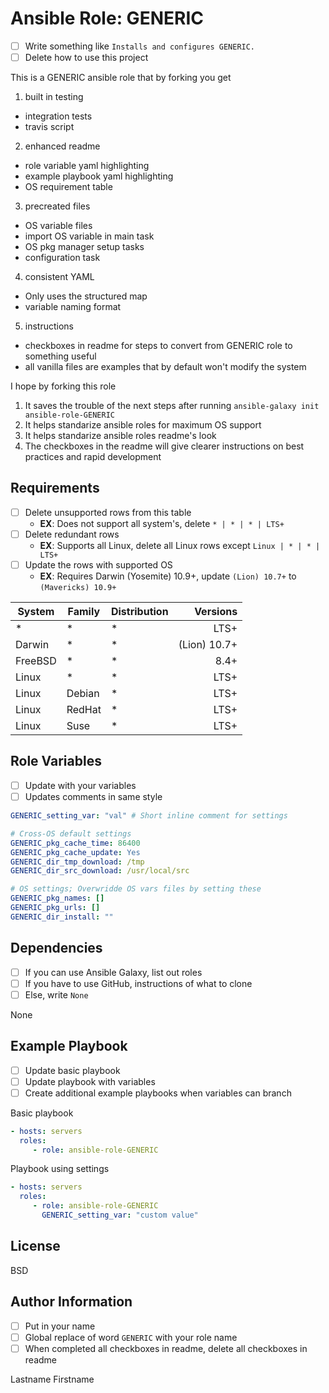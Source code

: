 Ansible Role: GENERIC
=========

- [ ] Write something like `Installs and configures GENERIC.`
- [ ] Delete how to use this project

This is a GENERIC ansible role that by forking you get 

1. built in testing
  - integration tests
  - travis script
2. enhanced readme 
  - role variable yaml highlighting
  - example playbook yaml highlighting
  - OS requirement table
3. precreated files 
  - OS variable files
  - import OS variable in main task
  - OS pkg manager setup tasks
  - configuration task
4. consistent YAML
  - Only uses the structured map
  - variable naming format
5. instructions 
  - checkboxes in readme for steps to convert from GENERIC role to something useful
  - all vanilla files are examples that by default won't modify the system

I hope by forking this role

1. It saves the trouble of the next steps after running `ansible-galaxy init ansible-role-GENERIC`
2. It helps standarize ansible roles for maximum OS support
3. It helps standarize ansible roles readme's look
4. The checkboxes in the readme will give clearer instructions on best practices and rapid development

Requirements
------------

- [ ] Delete unsupported rows from this table 
  - **EX**: Does not support all system's, delete `* | * | * | LTS+`
- [ ] Delete redundant rows
  - **EX**: Supports all Linux, delete all Linux rows except `Linux | * | * | LTS+`
- [ ] Update the rows with supported OS
  - **EX**: Requires Darwin (Yosemite) 10.9+, update `(Lion) 10.7+` to `(Mavericks) 10.9+`

System | Family | Distribution | Versions
-------|--------|--------------|---------:
* | * | * | LTS+
Darwin | * | * | (Lion) 10.7+
FreeBSD | * | * | 8.4+
Linux | * | * | LTS+
Linux | Debian | * | LTS+
Linux | RedHat | * | LTS+
Linux | Suse | * | LTS+

<!---

@TODO: Determine values/feasability/interest of these

AIX | * | * | LTS+
HP-UX | * | * | LTS+
Linux | Alpine | * | LTS+
Linux | Archlinux | * | N/A
Linux | Debian | Debian | (Wheezy) 7+
Linux | Debian | Raspbian | ???
Linux | Debian | Ubuntu | (Precise) 12.04+
Linux | Gentoo | * | N/A
Linux | Gentoo | Funtoo | N/A
Linux | Gentoo | Gentoo | N/A
Linux | Mandrake | * | LTS+
Linux | Mandrake | Mandrake | ???
Linux | Mandrake | Mandriva | ???
Linux | OpenWrt | * | * 
Linux | OtherLinux | * | * 
Linux | RedHat | Amazon | ???
Linux | RedHat | Ascendos | ???
Linux | RedHat | Centos | 6.0+ 
Linux | RedHat | CloudLinux | ???
Linux | RedHat | Fedora | 20+
Linux | RedHat | OEL | ???
Linux | RedHat | OracleLinux | ???
Linux | RedHat | OVS | ???
Linux | RedHat | PSBM | ???
Linux | RedHat | RedHat | 6.0+ 
Linux | RedHat | Scientific | ???
Linux | RedHat | SLC | ???
Linux | RedHat | XenServer | ???
Linux | Suse | openSUSE | 11.4+
Linux | Suse | SLED | ???
Linux | Suse | SLES | 11.1+
OpenBSD | OpenBSD | OpenBSD | LTS+
??? | Solaris | * | LTS+
??? | Solaris | OmniOS | ???
??? | Solaris | OpenIndiana | ???
??? | Solaris | Nexenta | ???
??? | Solaris | Solaris | ???
??? | Solaris | SmartOS | ???
??? | VMwareESX | * | LTS+

-->

Role Variables
--------------

- [ ] Update with your variables
- [ ] Updates comments in same style

```yaml
GENERIC_setting_var: "val" # Short inline comment for settings

# Cross-OS default settings
GENERIC_pkg_cache_time: 86400
GENERIC_pkg_cache_update: Yes
GENERIC_dir_tmp_download: /tmp
GENERIC_dir_src_download: /usr/local/src

# OS settings; Overwridde OS vars files by setting these
GENERIC_pkg_names: []
GENERIC_pkg_urls: []
GENERIC_dir_install: ""
```

Dependencies
------------

- [ ] If you can use Ansible Galaxy, list out roles
- [ ] If you have to use GitHub, instructions of what to clone
- [ ] Else, write `None`

None

Example Playbook
----------------

- [ ] Update basic playbook
- [ ] Update playbook with variables
- [ ] Create additional example playbooks when variables can branch

Basic playbook

```yaml
- hosts: servers
  roles:
     - role: ansible-role-GENERIC
```

Playbook using settings

```yaml
- hosts: servers
  roles:
     - role: ansible-role-GENERIC
	   GENERIC_setting_var: "custom value"
```

License
-------

BSD

Author Information
------------------

- [ ] Put in your name
- [ ] Global replace of word `GENERIC` with your role name
- [ ] When completed all checkboxes in readme, delete all checkboxes in readme 

Lastname Firstname
